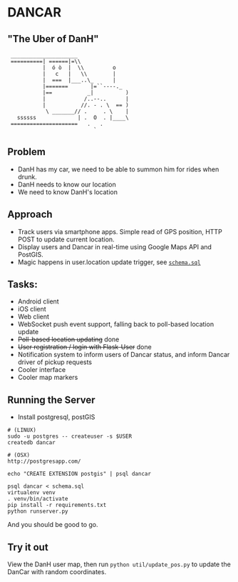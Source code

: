 # DANCAR
## "The Uber of DanH"

```
 _____________________ 
 ==========| ======|=\\
           |  ó ò  |  \\         o
           |   c   |   \\        |
           |  ===  |___..\_      |
           |=======       |=``----._
           |==           _|          )
           |            /..--..      |
           |           //. - . \  == )
            \ _______// .     . \    |
   ssssss             | .  O  . |____\
 =====================   .   .
                           `
```

## Problem
* DanH has my car, we need to be able to summon him for rides when drunk.
* DanH needs to know our location
* We need to know DanH's location

## Approach
* Track users via smartphone apps. Simple read of GPS position, HTTP POST to update current location.
* Display users and Dancar in real-time using Google Maps API and PostGIS.
* Magic happens in user.location update trigger, see [`schema.sql`](schema.sql)

## Tasks:
* Android client
* iOS client
* Web client
* WebSocket push event support, falling back to poll-based location update
* ~~Poll-based location updating~~ done
* ~~User registration / login with Flask-User~~ done
* Notification system to inform users of Dancar status, and inform Dancar driver of pickup requests
* Cooler interface
* Cooler map markers

## Running the Server
* Install postgresql, postGIS
```
# (LINUX)
sudo -u postgres -- createuser -s $USER
createdb dancar

# (OSX)
http://postgresapp.com/

echo "CREATE EXTENSION postgis" | psql dancar

psql dancar < schema.sql
virtualenv venv
. venv/bin/activate
pip install -r requirements.txt
python runserver.py
```
And you should be good to go.

## Try it out
View the DanH user map, then run `python util/update_pos.py` to update the DanCar with random coordinates.

